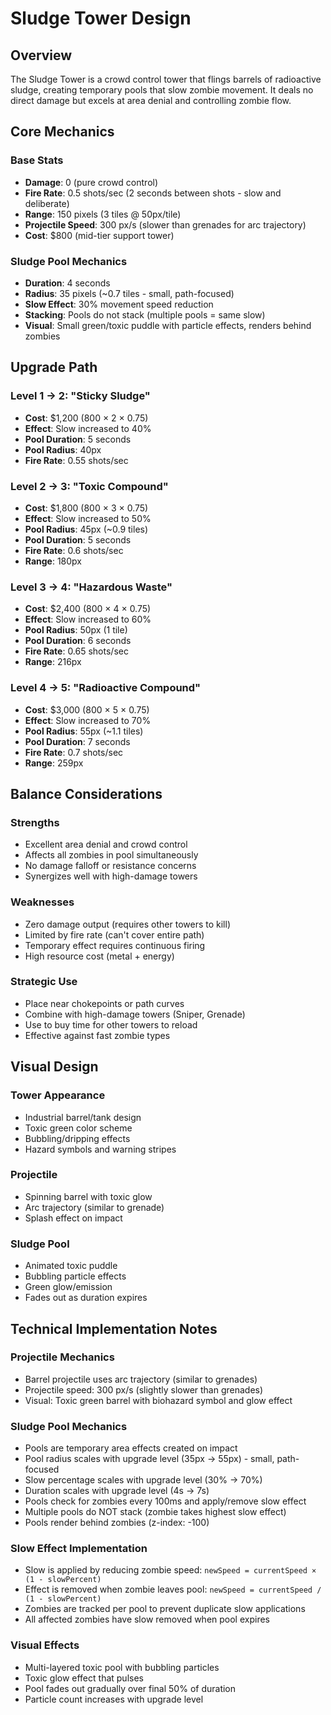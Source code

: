 # Sludge Tower Design

## Overview
The Sludge Tower is a crowd control tower that flings barrels of radioactive sludge, creating temporary pools that slow zombie movement. It deals no direct damage but excels at area denial and controlling zombie flow.

## Core Mechanics

### Base Stats
- **Damage**: 0 (pure crowd control)
- **Fire Rate**: 0.5 shots/sec (2 seconds between shots - slow and deliberate)
- **Range**: 150 pixels (3 tiles @ 50px/tile)
- **Projectile Speed**: 300 px/s (slower than grenades for arc trajectory)
- **Cost**: $800 (mid-tier support tower)

### Sludge Pool Mechanics
- **Duration**: 4 seconds
- **Radius**: 35 pixels (~0.7 tiles - small, path-focused)
- **Slow Effect**: 30% movement speed reduction
- **Stacking**: Pools do not stack (multiple pools = same slow)
- **Visual**: Small green/toxic puddle with particle effects, renders behind zombies

## Upgrade Path

### Level 1 → 2: "Sticky Sludge"
- **Cost**: $1,200 (800 × 2 × 0.75)
- **Effect**: Slow increased to 40%
- **Pool Duration**: 5 seconds
- **Pool Radius**: 40px
- **Fire Rate**: 0.55 shots/sec

### Level 2 → 3: "Toxic Compound"
- **Cost**: $1,800 (800 × 3 × 0.75)
- **Effect**: Slow increased to 50%
- **Pool Radius**: 45px (~0.9 tiles)
- **Pool Duration**: 5 seconds
- **Fire Rate**: 0.6 shots/sec
- **Range**: 180px

### Level 3 → 4: "Hazardous Waste"
- **Cost**: $2,400 (800 × 4 × 0.75)
- **Effect**: Slow increased to 60%
- **Pool Radius**: 50px (1 tile)
- **Pool Duration**: 6 seconds
- **Fire Rate**: 0.65 shots/sec
- **Range**: 216px

### Level 4 → 5: "Radioactive Compound"
- **Cost**: $3,000 (800 × 5 × 0.75)
- **Effect**: Slow increased to 70%
- **Pool Radius**: 55px (~1.1 tiles)
- **Pool Duration**: 7 seconds
- **Fire Rate**: 0.7 shots/sec
- **Range**: 259px

## Balance Considerations

### Strengths
- Excellent area denial and crowd control
- Affects all zombies in pool simultaneously
- No damage falloff or resistance concerns
- Synergizes well with high-damage towers

### Weaknesses
- Zero damage output (requires other towers to kill)
- Limited by fire rate (can't cover entire path)
- Temporary effect requires continuous firing
- High resource cost (metal + energy)

### Strategic Use
- Place near chokepoints or path curves
- Combine with high-damage towers (Sniper, Grenade)
- Use to buy time for other towers to reload
- Effective against fast zombie types

## Visual Design

### Tower Appearance
- Industrial barrel/tank design
- Toxic green color scheme
- Bubbling/dripping effects
- Hazard symbols and warning stripes

### Projectile
- Spinning barrel with toxic glow
- Arc trajectory (similar to grenade)
- Splash effect on impact

### Sludge Pool
- Animated toxic puddle
- Bubbling particle effects
- Green glow/emission
- Fades out as duration expires

## Technical Implementation Notes

### Projectile Mechanics
- Barrel projectile uses arc trajectory (similar to grenades)
- Projectile speed: 300 px/s (slightly slower than grenades)
- Visual: Toxic green barrel with biohazard symbol and glow effect

### Sludge Pool Mechanics
- Pools are temporary area effects created on impact
- Pool radius scales with upgrade level (35px → 55px) - small, path-focused
- Slow percentage scales with upgrade level (30% → 70%)
- Duration scales with upgrade level (4s → 7s)
- Pools check for zombies every 100ms and apply/remove slow effect
- Multiple pools do NOT stack (zombie takes highest slow effect)
- Pools render behind zombies (z-index: -100)

### Slow Effect Implementation
- Slow is applied by reducing zombie speed: `newSpeed = currentSpeed × (1 - slowPercent)`
- Effect is removed when zombie leaves pool: `newSpeed = currentSpeed / (1 - slowPercent)`
- Zombies are tracked per pool to prevent duplicate slow applications
- All affected zombies have slow removed when pool expires

### Visual Effects
- Multi-layered toxic pool with bubbling particles
- Toxic glow effect that pulses
- Pool fades out gradually over final 50% of duration
- Particle count increases with upgrade level
